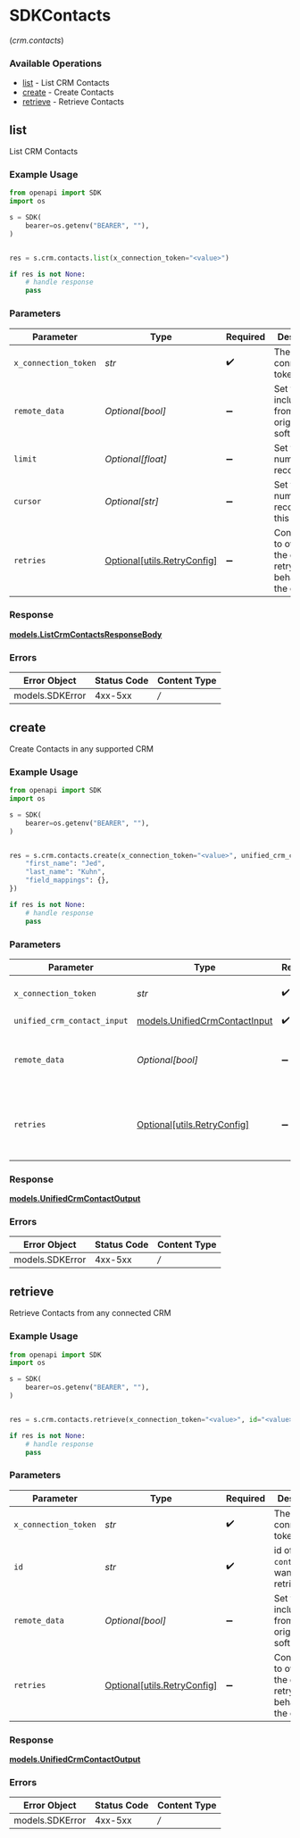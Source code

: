 # SDKContacts
(*crm.contacts*)

### Available Operations

* [list](#list) - List CRM Contacts
* [create](#create) - Create Contacts
* [retrieve](#retrieve) - Retrieve Contacts

## list

List CRM Contacts

### Example Usage

```python
from openapi import SDK
import os

s = SDK(
    bearer=os.getenv("BEARER", ""),
)


res = s.crm.contacts.list(x_connection_token="<value>")

if res is not None:
    # handle response
    pass

```

### Parameters

| Parameter                                                           | Type                                                                | Required                                                            | Description                                                         |
| ------------------------------------------------------------------- | ------------------------------------------------------------------- | ------------------------------------------------------------------- | ------------------------------------------------------------------- |
| `x_connection_token`                                                | *str*                                                               | :heavy_check_mark:                                                  | The connection token                                                |
| `remote_data`                                                       | *Optional[bool]*                                                    | :heavy_minus_sign:                                                  | Set to true to include data from the original software.             |
| `limit`                                                             | *Optional[float]*                                                   | :heavy_minus_sign:                                                  | Set to get the number of records.                                   |
| `cursor`                                                            | *Optional[str]*                                                     | :heavy_minus_sign:                                                  | Set to get the number of records after this cursor.                 |
| `retries`                                                           | [Optional[utils.RetryConfig]](../../models/utils/retryconfig.md)    | :heavy_minus_sign:                                                  | Configuration to override the default retry behavior of the client. |


### Response

**[models.ListCrmContactsResponseBody](../../models/listcrmcontactsresponsebody.md)**
### Errors

| Error Object    | Status Code     | Content Type    |
| --------------- | --------------- | --------------- |
| models.SDKError | 4xx-5xx         | */*             |

## create

Create Contacts in any supported CRM

### Example Usage

```python
from openapi import SDK
import os

s = SDK(
    bearer=os.getenv("BEARER", ""),
)


res = s.crm.contacts.create(x_connection_token="<value>", unified_crm_contact_input={
    "first_name": "Jed",
    "last_name": "Kuhn",
    "field_mappings": {},
})

if res is not None:
    # handle response
    pass

```

### Parameters

| Parameter                                                               | Type                                                                    | Required                                                                | Description                                                             |
| ----------------------------------------------------------------------- | ----------------------------------------------------------------------- | ----------------------------------------------------------------------- | ----------------------------------------------------------------------- |
| `x_connection_token`                                                    | *str*                                                                   | :heavy_check_mark:                                                      | The connection token                                                    |
| `unified_crm_contact_input`                                             | [models.UnifiedCrmContactInput](../../models/unifiedcrmcontactinput.md) | :heavy_check_mark:                                                      | N/A                                                                     |
| `remote_data`                                                           | *Optional[bool]*                                                        | :heavy_minus_sign:                                                      | Set to true to include data from the original CRM software.             |
| `retries`                                                               | [Optional[utils.RetryConfig]](../../models/utils/retryconfig.md)        | :heavy_minus_sign:                                                      | Configuration to override the default retry behavior of the client.     |


### Response

**[models.UnifiedCrmContactOutput](../../models/unifiedcrmcontactoutput.md)**
### Errors

| Error Object    | Status Code     | Content Type    |
| --------------- | --------------- | --------------- |
| models.SDKError | 4xx-5xx         | */*             |

## retrieve

Retrieve Contacts from any connected CRM

### Example Usage

```python
from openapi import SDK
import os

s = SDK(
    bearer=os.getenv("BEARER", ""),
)


res = s.crm.contacts.retrieve(x_connection_token="<value>", id="<value>")

if res is not None:
    # handle response
    pass

```

### Parameters

| Parameter                                                           | Type                                                                | Required                                                            | Description                                                         |
| ------------------------------------------------------------------- | ------------------------------------------------------------------- | ------------------------------------------------------------------- | ------------------------------------------------------------------- |
| `x_connection_token`                                                | *str*                                                               | :heavy_check_mark:                                                  | The connection token                                                |
| `id`                                                                | *str*                                                               | :heavy_check_mark:                                                  | id of the `contact` you want to retrive.                            |
| `remote_data`                                                       | *Optional[bool]*                                                    | :heavy_minus_sign:                                                  | Set to true to include data from the original CRM software.         |
| `retries`                                                           | [Optional[utils.RetryConfig]](../../models/utils/retryconfig.md)    | :heavy_minus_sign:                                                  | Configuration to override the default retry behavior of the client. |


### Response

**[models.UnifiedCrmContactOutput](../../models/unifiedcrmcontactoutput.md)**
### Errors

| Error Object    | Status Code     | Content Type    |
| --------------- | --------------- | --------------- |
| models.SDKError | 4xx-5xx         | */*             |
